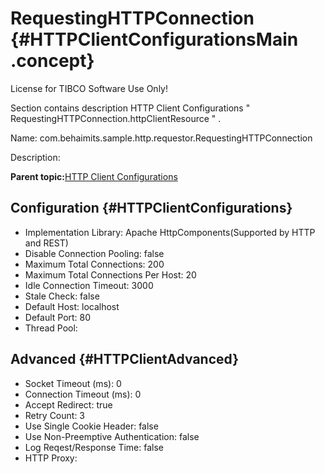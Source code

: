 # RequestingHTTPConnection {#HTTPClientConfigurationsMain .concept}

License for TIBCO Software Use Only!

Section contains description HTTP Client Configurations " RequestingHTTPConnection.httpClientResource " .

Name: com.behaimits.sample.http.requestor.RequestingHTTPConnection

Description:

**Parent topic:**[HTTP Client Configurations](../../../../../../../../projects/com.behaimits.sample.http.requestor/common/httpClientConfiguration.md)

## Configuration {#HTTPClientConfigurations}

-   Implementation Library: Apache HttpComponents\(Supported by HTTP and REST\)
-   Disable Connection Pooling: false
-   Maximum Total Connections: 200
-   Maximum Total Connections Per Host: 20
-   Idle Connection Timeout: 3000
-   Stale Check: false
-   Default Host: localhost
-   Default Port: 80
-   Thread Pool:

## Advanced {#HTTPClientAdvanced}

-   Socket Timeout \(ms\): 0
-   Connection Timeout \(ms\): 0
-   Accept Redirect: true
-   Retry Count: 3
-   Use Single Cookie Header: false
-   Use Non-Preemptive Authentication: false
-   Log Reqest/Response Time: false
-   HTTP Proxy:

